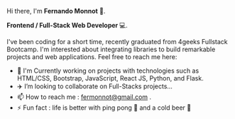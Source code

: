 Hi there, I'm <b>Fernando Monnot</b> 👋.

<b> Frontend / Full-Stack Web Developer </b> 💻.

I've been coding for a short time, recently graduated from 4geeks Fullstack Bootcamp. I'm interested about integrating libraries to build remarkable projects and web applications. Feel free to reach me here:



- 👀 I'm Currently working on projects with technologies such as HTML/CSS, Bootstrap, JavaScript, React JS, Python, and Flask.
- :airplane: I’m looking to collaborate on  Full-Stacks projects...
- 📫 How to reach me : fermonnot@gmail.com .
- :zap: Fun fact : life is better with ping pong 🏓 and a cold beer 🍺 

<!---
fermonnot/fermonnot is a ✨ special ✨ repository because its `README.md` (this file) appears on your GitHub profile.
You can click the Preview link to take a look at your changes.
--->
